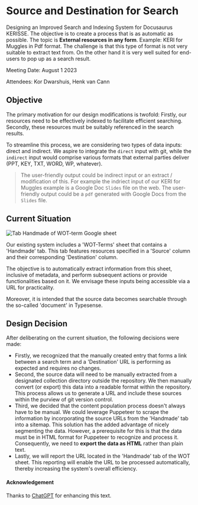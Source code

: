 # Source and Destination for Search
Designing an Improved Search and Indexing System for Docusaurus KERISSE. The objective is to create a process that is as automatic as possible. The topic is **External resources in any form**. Example: KERI for Muggles in Pdf format. The challenge is that this type of format is not very suitable to extract text from. On the other hand it is very well suited for end-users to pop up as a search result.

Meeting Date: August 1 2023

Attendees: Kor Dwarshuis, Henk van Cann

## Objective
The primary motivation for our design modifications is twofold: Firstly, our resources need to be effectively indexed to facilitate efficient searching. Secondly, these resources must be suitably referenced in the search results.

To streamline this process, we are considering two types of data inputs: direct and indirect. We aspire to integrate the `direct` input with git, while the `indirect` input would comprise various formats that external parties deliver (PPT, KEY, TXT, WORD, WP, whatever).

> The user-friendly output could be indirect input or an extract / modification of this. For example the indriect input of our KERI for Muggles example is a Google Doc `Slides` file on the web. The user-friendly output could be a `pdf` generated with Google Docs from the `Slides` file.

## Current Situation
![Tab Handmade of WOT-term Google sheet](https://hackmd.io/_uploads/HyUgpI8o2.png)

Our existing system includes a 'WOT-Terms' sheet that contains a 'Handmade' tab. This tab features resources specified in a 'Source' column and their corresponding 'Destination' column.

The objective is to automatically extract information from this sheet, inclusive of metadata, and perform subsequent actions or provide functionalities based on it. We envisage these inputs being accessible via a URL for practicality.

Moreover, it is intended that the source data becomes searchable through the so-called 'document' in Typesense.

## Design Decision
After deliberating on the current situation, the following decisions were made:

- Firstly, we recognized that the manually created entry that forms a link between a search term and a 'Destination' URL is performing as expected and requires no changes.
- Second, the source data will need to be manually extracted from a designated collection directory outside the repository. We then manually convert (or export) this data into a readable format within the repository. This process allows us to generate a URL and include these sources within the purview of git version control.
- Third, we decided that the content population process doesn't always have to be manual. We could leverage Puppeteer to scrape the information by incorporating the source URLs from the 'Handmade' tab into a sitemap. This solution has the added advantage of nicely segmenting the data. However, a prerequisite for this is that the data must be in HTML format for Puppeteer to recognize and process it. Consequently, we need to **export the data as HTML** rather than plain text.
- Lastly, we will report the URL located in the 'Handmade' tab of the WOT sheet. This reporting will enable the URL to be processed automatically, thereby increasing the system's overall efficiency.


#### Acknowledgement
Thanks to [ChatGPT](https://www.openai.com/research/chatgpt) for enhancing this text.
